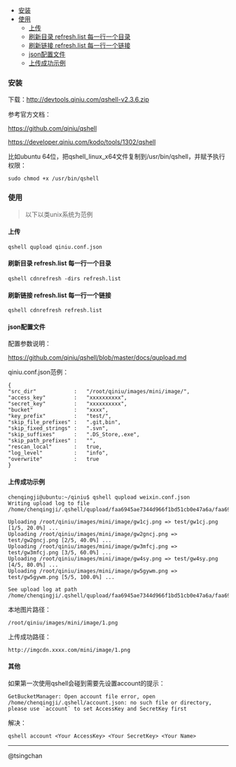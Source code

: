 

- [安装](#安装)
- [使用](#使用)
    - [上传](#上传)
    - [刷新目录 refresh.list 每一行一个目录](#刷新目录-refreshlist-每一行一个目录)
    - [刷新链接 refresh.list  每一行一个链接](#刷新链接-refreshlist--每一行一个链接)
    - [json配置文件](#json配置文件)
    - [上传成功示例](#上传成功示例)


### 安装

下载：http://devtools.qiniu.com/qshell-v2.3.6.zip


参考官方文档：

https://github.com/qiniu/qshell

https://developer.qiniu.com/kodo/tools/1302/qshell

比如ubuntu 64位，把qshell_linux_x64文件复制到/usr/bin/qshell，并赋予执行权限：

    sudo chmod +x /usr/bin/qshell

### 使用

> 以下以类unix系统为范例

#### 上传

    qshell qupload qiniu.conf.json

#### 刷新目录 refresh.list 每一行一个目录

    qshell cdnrefresh -dirs refresh.list

#### 刷新链接 refresh.list  每一行一个链接

    qshell cdnrefresh refresh.list

#### json配置文件

配置参数说明：

https://github.com/qiniu/qshell/blob/master/docs/qupload.md

qiniu.conf.json范例：

    {
    "src_dir"            :   "/root/qiniu/images/mini/image/",
    "access_key"         :   "xxxxxxxxxx",
    "secret_key"         :   "xxxxxxxxxx",
    "bucket"             :   "xxxx",
    "key_prefix"         :   "test/",
    "skip_file_prefixes" :   ".git,bin",
    "skip_fixed_strings" :   ".svn",
    "skip_suffixes"      :   ".DS_Store,.exe",
    "skip_path_prefixes" :   "",
    "rescan_local"       :   true,
    "log_level"          :   "info",
    "overwrite"          :   true
    }

#### 上传成功示例


    chenqingji@ubuntu:~/qiniu$ qshell qupload weixin.conf.json 
    Writing upload log to file /home/chenqingji/.qshell/qupload/faa6945ae7344d966f1bd51cb0e47a6a/faa6945ae7344d966f1bd51cb0e47a6a.log

    Uploading /root/qiniu/images/mini/image/gw1cj.png => test/gw1cj.png [1/5, 20.0%] ...
    Uploading /root/qiniu/images/mini/image/gw2gncj.png => test/gw2gncj.png [2/5, 40.0%] ...
    Uploading /root/qiniu/images/mini/image/gw3mfcj.png => test/gw3mfcj.png [3/5, 60.0%] ...
    Uploading /root/qiniu/images/mini/image/gw4sy.png => test/gw4sy.png [4/5, 80.0%] ...
    Uploading /root/qiniu/images/mini/image/gw5gywm.png => test/gw5gywm.png [5/5, 100.0%] ...

    See upload log at path /home/chenqingji/.qshell/qupload/faa6945ae7344d966f1bd51cb0e47a6a/faa6945ae7344d966f1bd51cb0e47a6a.log



本地图片路径：

    /root/qiniu/images/mini/image/1.png

上传成功路径：

    http://imgcdn.xxxx.com/mini/image/1.png


#### 其他

如果第一次使用qshell会碰到需要先设置account的提示：

    GetBucketManager: Open account file error, open /home/chenqingji/.qshell/account.json: no such file or directory, please use `account` to set AccessKey and SecretKey first

解决：

    qshell account <Your AccessKey> <Your SecretKey> <Your Name>

----
@tsingchan

